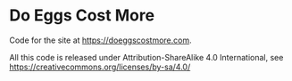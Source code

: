 # Do Eggs Cost More

Code for the site at https://doeggscostmore.com.

All this code is released under  Attribution-ShareAlike 4.0 International, see
https://creativecommons.org/licenses/by-sa/4.0/
